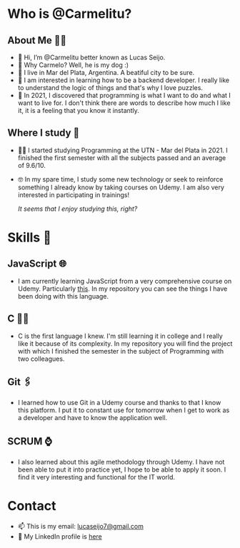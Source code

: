 # Who is @Carmelitu?
## About Me 👨‍🦱
- 👋 Hi, I’m @Carmelitu better known as Lucas Seijo.
- 🐩 Why Carmelo? Well, he is my dog :)
- 🌊 I live in Mar del Plata, Argentina. A beatiful city to be sure.
- 👀 I am interested in learning how to be a backend developer. I really like to understand the logic of things and that's why I love puzzles.
- 💎 In 2021, I discovered that programming is what I want to do and what I want to live for. I don't think there are words to describe how much I like it, it is a feeling that you know it instantly.

## Where I study 📖
- 👩‍🎓 I started studying Programming at the UTN - Mar del Plata in 2021. I finished the first semester with all the subjects passed and an average of 9.6/10.

- 🤓 In my spare time, I study some new technology or seek to reinforce something I already know by taking courses on Udemy. I am also very interested in participating in trainings!



     *It seems that I enjoy studying this, right?*
     

# Skills 🔑

## JavaScript 🌐

- I am currently learning JavaScript from a very comprehensive course on Udemy. Particularly [this](https://www.udemy.com/course/javascript-moderno-guia-definitiva-construye-10-proyectos/). In my repository you can see the things I have been doing with this language.

## C 👨‍💻

- C is the first language I knew. I'm still learning it in college and I really like it because of its complexity. In my repository you will find the project with which I finished the semester in the subject of Programming with two colleagues.

## Git 🖇️

- I learned how to use Git in a Udemy course and thanks to that I know this platform. I put it to constant use for tomorrow when I get to work as a developer and have to know the application well.

## SCRUM ⌚

- I also learned about this agile methodology through Udemy. I have not been able to put it into practice yet, I hope to be able to apply it soon. I find it very interesting and functional for the IT world.

# Contact

- 📫 This is my email: lucaseijo7@gmail.com
- 🔗 My LinkedIn profile is [here](https://www.linkedin.com/in/lucas-seijo-6b4318aa/)

<!---
Carmelitu/Carmelitu is a ✨ special ✨ repository because its `README.md` (this file) appears on your GitHub profile.
You can click the Preview link to take a look at your changes.
--->

